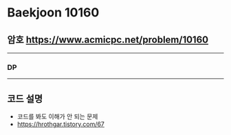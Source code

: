 Baekjoon 10160
=============
암호  <https://www.acmicpc.net/problem/10160>
---------------
- - -
### DP
- - -
## 코드 설명
- 코드를 봐도 이해가 안 되는 문제
- <a href>https://hrothgar.tistory.com/67 </a>

